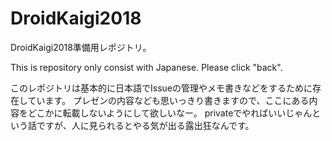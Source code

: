 # DroidKaigi2018

DroidKaigi2018準備用レポジトリ。

This is repository only consist with Japanese. Please click "back".

このレポジトリは基本的に日本語でIssueの管理やメモ書きなどをするために存在しています。
プレゼンの内容なども思いっきり書きますので、ここにある内容をどこかに転載しないようにして欲しいなー。
privateでやればいいじゃんという話ですが、人に見られるとやる気が出る露出狂なんです。
